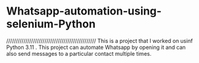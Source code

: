 # Whatsapp-automation-using-selenium-Python

///////////////////////////////////////////////
 This is a project that I worked on usinf Python 3.11 . This project can automate Whatsapp by opening it 
 and can also send messages to a particular contact multiple times. 
